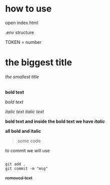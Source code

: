 # how to use

open index.html

.env structure

TOKEN = number

# the biggest title

###### the smallest title

**bold text**

_bold text_

_italic text_
_italic text_

**bold text and inside the bold text we have _italic_**

**all bold and italic**

> some code

to commit we will use

```

git add .
git commit -m "msg"
```

~~removed text~~
